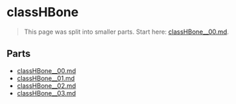 # classHBone

> This page was split into smaller parts. Start here: [classHBone__00.md](classHBone__00.md).

## Parts

- [classHBone__00.md](classHBone__00.md)
- [classHBone__01.md](classHBone__01.md)
- [classHBone__02.md](classHBone__02.md)
- [classHBone__03.md](classHBone__03.md)
